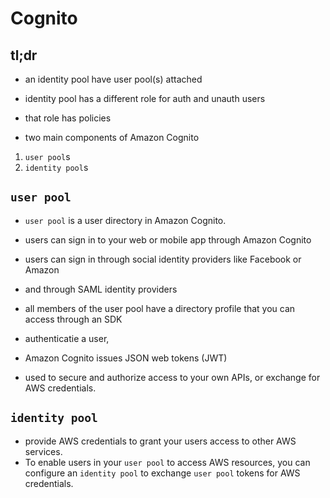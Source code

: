 # Cognito

## tl;dr
* an identity pool have user pool(s) attached
* identity pool has a different role for auth and unauth users
* that role has policies

* two main components of Amazon Cognito
1. `user pool`s
1. `identity pool`s

## `user pool`
* `user pool` is a user directory in Amazon Cognito.
* users can sign in to your web or mobile app through Amazon Cognito
* users can sign in through social identity providers like Facebook or Amazon
* and through SAML identity providers
* all members of the user pool have a directory profile that you can access through an SDK

* authenticatie a user, 
* Amazon Cognito issues JSON web tokens (JWT) 
* used to secure and authorize access to your own APIs, or exchange for AWS credentials.

## `identity pool`
* provide AWS credentials to grant your users access to other AWS services.
* To enable users in your `user pool` to access AWS resources, you can configure an `identity pool` to exchange `user pool` tokens for AWS credentials.

